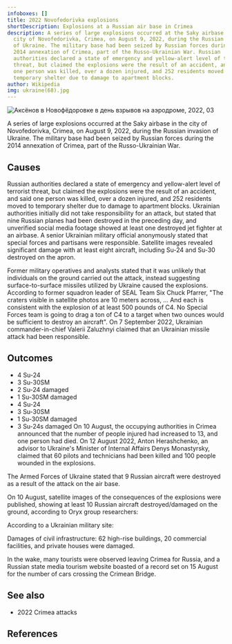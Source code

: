 ```yaml
---
infoboxes: []
title: 2022 Novofedorivka explosions
shortDescription: Explosions at a Russian air base in Crimea
description: A series of large explosions occurred at the Saky airbase in the
  city of Novofedorivka, Crimea, on August 9, 2022, during the Russian invasion
  of Ukraine. The military base had been seized by Russian forces during the
  2014 annexation of Crimea, part of the Russo-Ukrainian War. Russian
  authorities declared a state of emergency and yellow-alert level of terrorist
  threat, but claimed the explosions were the result of an accident, and said
  one person was killed, over a dozen injured, and 252 residents moved to
  temporary shelter due to damage to apartment blocks.
author: Wikipedia
img: ukraine(68).jpg
---
```


![Аксёнов в Новофёдоровке в день взрывов на аэродроме, 2022, 03](https://wikipedia.org/wiki/Special:Redirect/file/%D0%90%D0%BA%D1%81%D1%91%D0%BD%D0%BE%D0%B2_%D0%B2_%D0%9D%D0%BE%D0%B2%D0%BE%D1%84%D1%91%D0%B4%D0%BE%D1%80%D0%BE%D0%B2%D0%BA%D0%B5_%D0%B2_%D0%B4%D0%B5%D0%BD%D1%8C_%D0%B2%D0%B7%D1%80%D1%8B%D0%B2%D0%BE%D0%B2_%D0%BD%D0%B0_%D0%B0%D1%8D%D1%80%D0%BE%D0%B4%D1%80%D0%BE%D0%BC%D0%B5%2C_2022%2C_03.jpg?)

A series of large explosions occurred at the Saky airbase in the city of Novofedorivka, Crimea, on August 9, 2022, during the Russian invasion of Ukraine. The military base had been seized by Russian forces during the 2014 annexation of Crimea, part of the Russo-Ukrainian War.

## Causes

Russian authorities declared a state of emergency and yellow-alert level of terrorist threat, but claimed the explosions were the result of an accident, and said one person was killed, over a dozen injured, and 252 residents moved to temporary shelter due to damage to apartment blocks. Ukrainian authorities initially did not take responsibility for an attack, but stated that nine Russian planes had been destroyed in the preceding day, and unverified social media footage showed at least one destroyed jet fighter at an airbase. A senior Ukrainian military official anonymously stated that special forces and partisans were responsible. Satellite images revealed significant damage with at least eight aircraft, including Su-24 and Su-30 destroyed on the apron.

Former military operatives and analysts stated that it was unlikely that individuals on the ground carried out the attack, instead suggesting surface-to-surface missiles utilized by Ukraine caused the explosions. According to former squadron leader of SEAL Team Six Chuck Pfarrer, "The craters visible in satellite photos are 10 meters across, ... And each is consistent with the explosion of at least 500 pounds of C4. No Special Forces team is going to drag a ton of C4 to a target when two ounces would be sufficient to destroy an aircraft". On 7 September 2022, Ukrainian commander-in-chief Valerii Zaluzhnyi claimed that an Ukrainian missile attack had been responsible.

## Outcomes

- 4 Su-24
- 3 Su-30SM
- 2 Su-24 damaged
- 1 Su-30SM damaged
- 4 Su-24
- 3 Su-30SM
- 1 Su-30SM damaged
- 3 Su-24s damaged
  On 10 August, the occupying authorities in Crimea announced that the number of people injured had increased to 13, and one person had died. On 12 August 2022, Anton Herashchenko, an advisor to Ukraine's Minister of Internal Affairs Denys Monastyrsky, claimed that 60 pilots and technicians had been killed and 100 people wounded in the explosions.

The Armed Forces of Ukraine stated that 9 Russian aircraft were destroyed as a result of the attack on the air base.

On 10 August, satellite images of the consequences of the explosions were published, showing at least 10 Russian aircraft destroyed/damaged on the ground, according to Oryx group researchers:

According to a Ukrainian military site:

Damages of civil infrastructure: 62 high-rise buildings, 20 commercial facilities, and private houses were damaged.

In the wake, many tourists were observed leaving Crimea for Russia, and a Russian state media tourism website boasted of a record set on 15 August for the number of cars crossing the Crimean Bridge.

## See also

- 2022 Crimea attacks

## References
